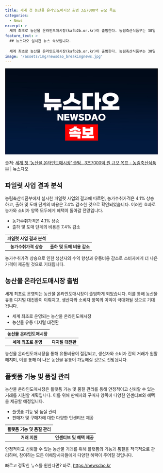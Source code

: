 ```yaml
---
title: 세계 첫 농산물 온라인도매시장 출범 3조7000억 규모 목표
categories:
  - News
excerpt: >
  세계 최초로 농산물 온라인도매시장(kafb2b.or.kr)이 출범한다. 농림축산식품부는 30일 오전 10시 …
feature_text: >
  ## 뉴스다오 실시간 뉴스 속보입니다.

  세계 최초로 농산물 온라인도매시장(kafb2b.or.kr)이 출범한다. 농림축산식품부는 30일 오전 10시 …
image: '/assets/img/newsdao_breakingnews.jpg'
---
```


![뉴스다오 속보](/assets/img/newsdao_breakingnews.jpg)

<p>출처: <a href="https://newsdao.kr/2688" rel="dofollow">세계 첫 ‘농산물 온라인도매시장’ 출범…3조7000억 원 규모 목표 - 농림축산식품부</a> | 뉴스다오</p>

<h2 data-ke-size="size26">파일럿 사업 결과 분석</h2>
<p data-ke-size="size16">농림축산식품부에서 실시한 파일럿 사업의 결과에 따르면, 농가수취가격은 4.1% 상승하고, 출하 및 도매 단계의 비용은 7.4% 감소한 것으로 확인되었습니다. 이러한 효과로 농가와 소비자 양쪽 모두에게 혜택이 돌아갈 전망입니다.</p>
<ul>
<li>농가수취가격은 4.1% 상승</li>
<li>출하 및 도매 단계의 비용은 7.4% 감소</li>
</ul>
<table>
<thead>
<tr>
<th style="text-align: center;">파일럿 사업 결과 분석</th>
</tr>
</thead>
<tbody>
<tr>
<td style="text-align: center; height: 17px;"><b>농가수취가격 상승</b></td>
<td style="text-align: center; height: 17px;"><b>출하 및 도매 비용 감소</b></td>
</tr>
</tbody>
</table>
<p data-ke-size="size16">농가수취가격 상승으로 인한 생산자의 수익 향상과 유통비용 감소로 소비자에게 더 나은 가격이 제공될 것으로 기대됩니다.</p>

<h2 data-ke-size="size26">농산물 온라인도매시장 출범</h2>
<p data-ke-size="size16">세계 최초로 운영되는 농산물 온라인도매시장이 출범하게 되었습니다. 이를 통해 농산물 유통 디지털 대전환이 이뤄지고, 생산자와 소비자 양쪽의 이익이 극대화될 것으로 기대됩니다.</p>
<ul>
<li>세계 최초로 운영되는 농산물 온라인도매시장</li>
<li>농산물 유통 디지털 대전환</li>
</ul>
<table>
<thead>
<tr>
<th style="text-align: center;">농산물 온라인도매시장</th>
</tr>
</thead>
<tbody>
<tr>
<td style="text-align: center; height: 17px;"><b>세계 최초로 운영</b></td>
<td style="text-align: center; height: 17px;"><b>디지털 대전환</b></td>
</tr>
</tbody>
</table>
<p data-ke-size="size16">농산물 온라인도매시장을 통해 유통비용이 절감되고, 생산자와 소비자 간의 거래가 원활해지며, 이를 통해 더 나은 농산물 유통이 가능해질 것으로 전망됩니다.</p>

<h2 data-ke-size="size26">플랫폼 기능 및 품질 관리</h2>
<p data-ke-size="size16">농산물 온라인도매시장은 플랫폼 기능 및 품질 관리를 통해 안정적이고 신뢰할 수 있는 거래를 지원할 계획입니다. 이를 위해 판매자와 구매자 양쪽에 다양한 인센티브와 혜택을 제공할 예정입니다.</p>
<ul>
<li>플랫폼 기능 및 품질 관리</li>
<li>판매자 및 구매자에 대한 다양한 인센티브 제공</li>
</ul>
<table>
<thead>
<tr>
<th style="text-align: center;">플랫폼 기능 및 품질 관리</th>
</tr>
</thead>
<tbody>
<tr>
<td style="text-align: center; height: 17px;"><b>거래 지원</b></td>
<td style="text-align: center; height: 17px;"><b>인센티브 및 혜택 제공</b></td>
</tr>
</tbody>
</table>
<p data-ke-size="size16">안정적이고 신뢰할 수 있는 농산물 거래를 위해 플랫폼의 기능과 품질을 적극적으로 관리하며, 참여하는 모든 이해당사자들에게 다양한 혜택이 주어질 것입니다.</p> 

빠르고 정확한 뉴스를 원한다면? 바로, <a href="https://newsdao.kr" rel="dofollow">https://newsdao.kr</a>


    
